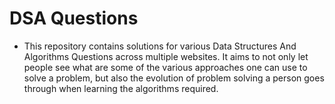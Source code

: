 # DSA Questions

- This repository contains solutions for various Data Structures And Algorithms Questions across multiple websites. It aims to not only let people see what are some of the various approaches one can use to solve a problem, but also the evolution of problem solving a person goes through when learning the algorithms required.
